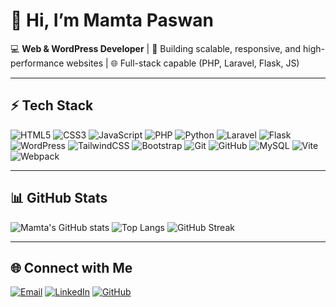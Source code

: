 # 👋 Hi, I’m Mamta Paswan

💻 **Web & WordPress Developer** | 🚀 Building scalable, responsive, and high-performance websites | 🌐 Full-stack capable (PHP, Laravel, Flask, JS)

---

## ⚡ Tech Stack

![HTML5](https://img.shields.io/badge/HTML5-E34F26?style=flat\&logo=html5\&logoColor=white)
![CSS3](https://img.shields.io/badge/CSS3-1572B6?style=flat\&logo=css3\&logoColor=white)
![JavaScript](https://img.shields.io/badge/JavaScript-F7DF1E?style=flat\&logo=javascript\&logoColor=black)
![PHP](https://img.shields.io/badge/PHP-777BB4?style=flat\&logo=php\&logoColor=white)
![Python](https://img.shields.io/badge/Python-3776AB?style=flat\&logo=python\&logoColor=white)
![Laravel](https://img.shields.io/badge/Laravel-FF2D20?style=flat\&logo=laravel\&logoColor=white)
![Flask](https://img.shields.io/badge/Flask-000000?style=flat\&logo=flask\&logoColor=white)
![WordPress](https://img.shields.io/badge/WordPress-21759B?style=flat\&logo=wordpress\&logoColor=white)
![TailwindCSS](https://img.shields.io/badge/Tailwind_CSS-38B2AC?style=flat\&logo=tailwind-css\&logoColor=white)
![Bootstrap](https://img.shields.io/badge/Bootstrap-7952B3?style=flat\&logo=bootstrap\&logoColor=white)
![Git](https://img.shields.io/badge/Git-F05032?style=flat\&logo=git\&logoColor=white)
![GitHub](https://img.shields.io/badge/GitHub-181717?style=flat\&logo=github\&logoColor=white)
![MySQL](https://img.shields.io/badge/MySQL-4479A1?style=flat\&logo=mysql\&logoColor=white)
![Vite](https://img.shields.io/badge/Vite-646CFF?style=flat\&logo=vite\&logoColor=white)
![Webpack](https://img.shields.io/badge/Webpack-8DD6F9?style=flat\&logo=webpack\&logoColor=black)

---

## 📊 GitHub Stats

![Mamta's GitHub stats](https://github-readme-stats.vercel.app/api?username=yourusername\&show_icons=true\&theme=tokyonight)
![Top Langs](https://github-readme-stats.vercel.app/api/top-langs/?username=yourusername\&layout=compact\&theme=tokyonight)
![GitHub Streak](https://streak-stats.demolab.com?user=yourusername\&theme=tokyonight\&hide_border=false)

---

## 🌐 Connect with Me

[![Email](https://img.shields.io/badge/Email-D14836?style=flat\&logo=gmail\&logoColor=white)](mailto:mamtapaswan2021@gmail.com)
[![LinkedIn](https://img.shields.io/badge/LinkedIn-0A66C2?style=flat\&logo=linkedin\&logoColor=white)](https://linkedin.com/in/yourprofile)
[![GitHub](https://img.shields.io/badge/GitHub-100000?style=flat\&logo=github\&logoColor=white)](https://github.com/yourusername)
